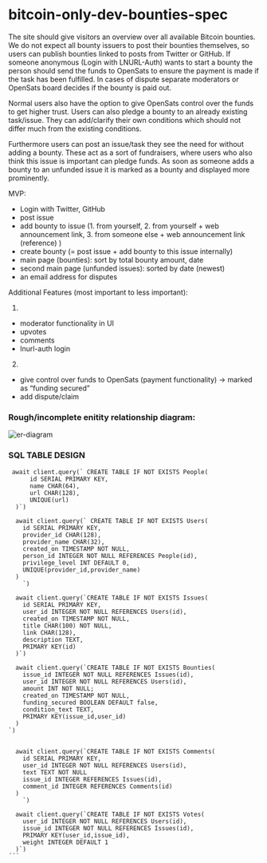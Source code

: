 # bitcoin-only-dev-bounties-spec
The site should give visitors an overview over all available Bitcoin bounties. We do not expect all bounty issuers to post their bounties themselves, so users can publish bounties linked to posts from Twitter or GitHub. If someone anonymous (Login with LNURL-Auth) wants to start a bounty the person should send the funds to OpenSats to ensure the payment is made if the task has been fulfilled. In cases of dispute separate moderators or OpenSats board decides if the bounty is paid out. 

Normal users also have the option to give OpenSats control over the funds to get higher trust. Users can also pledge a bounty to an already existing task/issue. They can add/clarify their own conditions which should not differ much from the existing conditions.

Furthermore users can post an issue/task they see the need for without adding a bounty. These act as a sort of fundraisers, where users who also think this issue is important can pledge funds. As soon as someone adds a bounty to an unfunded issue it is marked as a bounty and displayed more prominently. 


MVP:
- Login with Twitter, GitHub
- post issue
- add bounty to issue (1. from yourself, 2. from yourself + web announcement link, 3. from someone else + web announcement link (reference) )
- create bounty (= post issue + add bounty to this issue internally)
- main page (bounties): sort by total bounty amount, date
- second main page (unfunded issues): sorted by date (newest)
- an email address for disputes

Additional Features (most important to less important):

1)
- moderator functionality in UI
- upvotes 
- comments
- lnurl-auth login

2)
- give control over funds to OpenSats (payment functionality) → marked as “funding secured” 
- add dispute/claim 

### Rough/incomplete enitity relationship diagram:

![er-diagram](https://user-images.githubusercontent.com/24638508/121535868-d3f92d00-ca02-11eb-9d9e-10c0af5dd9b6.png)

### SQL TABLE DESIGN
```
 await client.query(` CREATE TABLE IF NOT EXISTS People(
      id SERIAL PRIMARY KEY,
      name CHAR(64),
      url CHAR(128),
      UNIQUE(url)
  )`)

  await client.query(` CREATE TABLE IF NOT EXISTS Users(
    id SERIAL PRIMARY KEY,
    provider_id CHAR(128),
    provider_name CHAR(32),
    created_on TIMESTAMP NOT NULL,
    person_id INTEGER NOT NULL REFERENCES People(id),
    privilege_level INT DEFAULT 0,
    UNIQUE(provider_id,provider_name)
  )
    `)

  await client.query(`CREATE TABLE IF NOT EXISTS Issues(
    id SERIAL PRIMARY KEY,
    user_id INTEGER NOT NULL REFERENCES Users(id),
    created_on TIMESTAMP NOT NULL,
    title CHAR(100) NOT NULL,
    link CHAR(128),
    description TEXT,
    PRIMARY KEY(id)
  )`)

  await client.query(`CREATE TABLE IF NOT EXISTS Bounties(
    issue_id INTEGER NOT NULL REFERENCES Issues(id),
    user_id INTEGER NOT NULL REFERENCES Users(id),
    amount INT NOT NULL;
    created_on TIMESTAMP NOT NULL,
    funding_secured BOOLEAN DEFAULT false,
    condition_text TEXT,
    PRIMARY KEY(issue_id,user_id)
  )
`)


  await client.query(`CREATE TABLE IF NOT EXISTS Comments(
    id SERIAL PRIMARY KEY,
    user_id INTEGER NOT NULL REFERENCES Users(id),
    text TEXT NOT NULL
    issue_id INTEGER REFERENCES Issues(id),
    comment_id INTEGER REFERENCES Comments(id)
  )
    `)

  await client.query(`CREATE TABLE IF NOT EXISTS Votes(
    user_id INTEGER NOT NULL REFERENCES Users(id),
    issue_id INTEGER NOT NULL REFERENCES Issues(id),
    PRIMARY KEY(user_id,issue_id),
    weight INTEGER DEFAULT 1
  )`)
´´´
